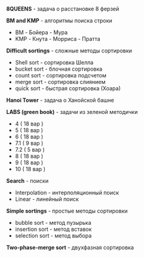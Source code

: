  **8QUEENS** - задача о расстановке 8 ферзей                        
 
 
 **BM and KMP** - алгоритмы поиска строки 
 
 * BM - Бойера - Мура
 * KMP - Кнута - Морриса - Пратта
 
 
 **Difficult sortings** - сложные методы сортировки  
 
   * Shell sort - сортировка Шелла
   * bucket sort - блочная сортировка
   * count sort - сортировка подсчетом
   * merge sort - сортировка слиянием
   * quick sort - быстрая сортировка (Хоара)
   
   
 **Hanoi Tower** - задача о Ханойской башне                       
 
 
 **LABS (green book)** - задачи из зеленой методички
 
   * 4 ( 18 вар )                                            
   * 5 ( 18 вар )                                            
   * 6 ( 18 вар )
   * 7.1 ( 9 вар )
   * 7.2 ( 5 вар )
   * 8 ( 18 вар )
   * 9 ( 18 вар )
   * 10 ( 18 вар )
  
  
 **Search**  - поиски
 
   * Interpolation - интерполяционный поиск
   * Linear - линейный поиск
   
   
 **Simple sortings** - простые методы сортировки
 
   * bubble sort - метод пузырька
   * insertion sort - метод вставок
   * selection sort - метод выбора
   
   
 **Two-phase-merge sort** - двухфазная сортировка
